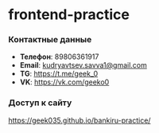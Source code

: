 # frontend-practice
### Контактные данные
* **Телефон**: 89806361917
* **Email**: kudryavtsev.savva1@gmail.com
* **TG**: https://t.me/geek_0
* **VK**: https://vk.com/geeko0
### Доступ к сайту
https://geek035.github.io/bankiru-practice/
